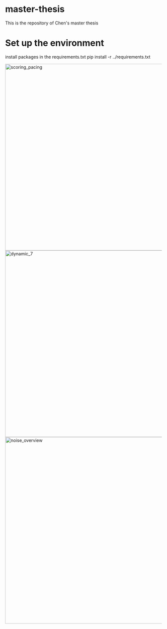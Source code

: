 # master-thesis
This is the repository of Chen's master thesis

# Set up the environment
install packages in the requirements.txt
pip install -r ../requirements.txt


<img width="600" alt="scoring_pacing" src="https://user-images.githubusercontent.com/56640848/133944675-56da538b-2ff9-4043-a446-8e097d85bf17.png">


<img width="600" alt="dynamic_7" src="https://user-images.githubusercontent.com/56640848/133944635-6224b18d-d374-4f8b-b31c-fec576e6222a.png">


<img width="600" alt="noise_overview" src="https://user-images.githubusercontent.com/56640848/133944627-e5e2a40a-8e7e-4513-a9b5-c7a44e5881de.png">
